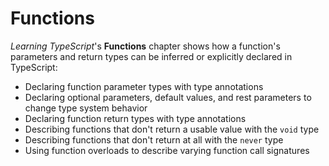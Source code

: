 # Functions

_Learning TypeScript_'s **Functions** chapter shows how a function's parameters and return types can be inferred or explicitly declared in TypeScript:

- Declaring function parameter types with type annotations
- Declaring optional parameters, default values, and rest parameters to change type system behavior
- Declaring function return types with type annotations
- Describing functions that don't return a usable value with the `void` type
- Describing functions that don't return at all with the `never` type
- Using function overloads to describe varying function call signatures
